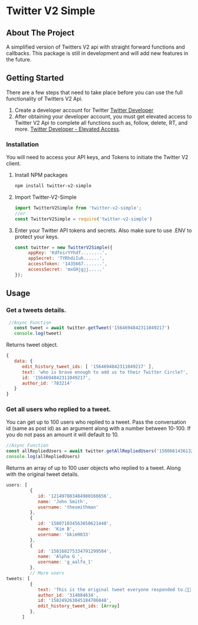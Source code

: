 # Twitter V2 Simple

<a name="readme-top"></a>

<!-- ABOUT THE PROJECT -->
## About The Project
A simplified version of Twitters V2 api with straight forward functions and callbacks. This package is still in development and will add new features in the future.


<!-- GETTING STARTED -->
## Getting Started
There are a few steps that need to take place before you can use the full functionality of Twitters V2 Api.

1. Create a developer account for Twitter [Twitter Developer](https://developer.twitter.com/en/apply-for-access)
2. After obtaining your developer account, you must get elevated access to Twitter V2 Api to complete all functions such as, follow, delete, RT, and more. [Twitter Developer - Elevated Access](https://developer.twitter.com/en/portal/products/elevated). 

### Installation

You will need to access your API keys, and Tokens to initiate the Twitter V2 client.

1. Install NPM packages
   ```sh
   npm install twitter-v2-simple
   ```
2. Import Twitter-V2-Simple
    ```js
    import TwitterV2Simple from 'twitter-v2-simple';
    //or
    const TwitterV2Simple = require('twitter-v2-simple')
    ```
4. Enter your Twitter API tokens and secrets. Also make sure to use .ENV to protect your keys.
   ```js
   const twitter = new TwitterV2Simple({
        appKey: 'KdfeirYYhdf........',
        appSecret: 'TYRhdiIuh......',
        accessToken: '1435667.......',
        accessSecret: 'mxGHjgjj.....'
   });
   ```

<!-- USAGE EXAMPLES -->
## Usage

### Get a tweets details.
   ```js
    //Async Function
      const tweet = await twitter.getTweet('1564694842311049217')
      console.log(tweet)
   ```
   Returns tweet object.
   ```js
   {
      data: {
         edit_history_tweet_ids: [ '1564694842311049217' ],
         text: 'who is brave enough to add us to their Twitter Circle?',
         id: '1564694842311049217',
         author_id: '783214'
      }
   }
   ```

   ### Get all users who replied to a tweet.
   You can get up to 100 users who replied to a tweet. Pass the conversation id (same as post id) as an argument along with a number between 10-100. If you do not pass an amount it will default to 10.
   ```js
   //Async Function
   const allRepliedUsers = await twitter.getAllRepliedUsers('1580661436132757506', 10)
   console.log(allRepliedUsers)  
   ```
   Returns an array of up to 100 user objects who replied to a tweet. Along with the original tweet details.
   ```js
   users: [
            {
               id: '121497883484980166656',
               name: 'John Smith',
               username: 'thesmithman'
            },
            {
               id: '158071034563650621440',
               name: 'Kim B',
               username: 'bkim9033'
            },
            {
               id: '158168275334791299584',
               name: 'Alpha G ',
               username: 'g_aalfa_1'
            },
            // More users
   tweets: [
            {
               text: 'This is the original tweet everyone responded to.🤝🏽',
               author_id: '314084634',
               id: '158249263045184706048',
               edit_history_tweet_ids: [Array]
            },
         ]
   ```

